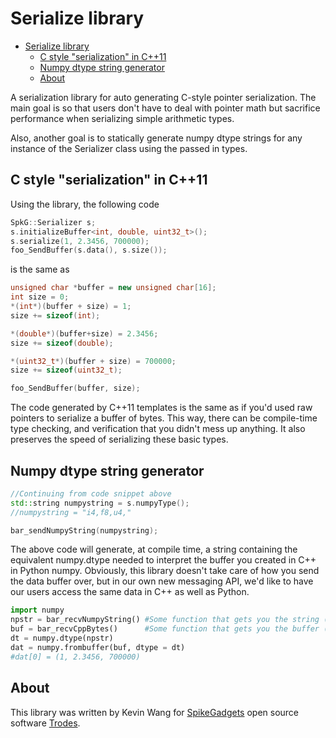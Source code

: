 # Serialize library

- [Serialize library](#serialize-library)
  - [C style "serialization" in C++11](#c-style-serialization-in-c11)
  - [Numpy dtype string generator](#numpy-dtype-string-generator)
  - [About](#about)

A serialization library for auto generating C-style pointer serialization. The main
goal is so that users don't have to deal with pointer math but sacrifice
performance when serializing simple arithmetic types.

Also, another goal is to statically generate numpy dtype strings for any
instance of the Serializer class using the passed in types.

## C style "serialization" in C++11

Using the library, the following code

```cpp
SpkG::Serializer s;
s.initializeBuffer<int, double, uint32_t>();
s.serialize(1, 2.3456, 700000);
foo_SendBuffer(s.data(), s.size());
```

is the same as

```cpp
unsigned char *buffer = new unsigned char[16];
int size = 0;
*(int*)(buffer + size) = 1;
size += sizeof(int);

*(double*)(buffer+size) = 2.3456;
size += sizeof(double);

*(uint32_t*)(buffer + size) = 700000;
size += sizeof(uint32_t);

foo_SendBuffer(buffer, size);
```

The code generated by C++11 templates is the same as if you'd used raw pointers to serialize a buffer of bytes. This way, there can be compile-time type checking, and verification that you didn't mess up anything. It also preserves the speed of serializing these basic types.

## Numpy dtype string generator

```cpp
//Continuing from code snippet above
std::string numpystring = s.numpyType();
//numpystring = "i4,f8,u4,"

bar_sendNumpyString(numpystring);
```

The above code will generate, at compile time, a string containing the equivalent numpy.dtype needed to interpret the buffer you created in C++ in Python numpy. Obviously, this library doesn't take care of how you send the data buffer over, but in our own new messaging API, we'd like to have our users access the same data in C++ as well as Python.

```python
import numpy
npstr = bar_recvNumpyString() #Some function that gets you the string (messaging, hardcoded in lib, etc)
buf = bar_recvCppBytes()      #Some function that gets you the buffer (messaging, file, etc)
dt = numpy.dtype(npstr)
dat = numpy.frombuffer(buf, dtype = dt)
#dat[0] = (1, 2.3456, 700000)
```

## About

This library was written by Kevin Wang  for [SpikeGadgets]("http://www.spikegadgets.com") open source software [Trodes]("https://bitbucket.org/mkarlsso/trodes").